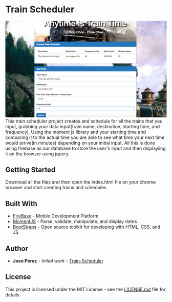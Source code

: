 # Train Scheduler
<img src="/assets/images/train_scheduler.png">
This train scheduler project creates and schedule for all the trains that you input, grabbing your data input(train name, destination, starting time, and frequency). Using the moment js library and your starting time and comparing it to the actual time you are able to see what time your next time would arrive(in minutes) depending on your initial input. All this is done using firebase as our database to store the user's input and then displayiing it on the browser using jquery.

## Getting Started

Download all the files and then open the index.html file on your chrome browser and start creating trains and schedules.



## Built With

* [FireBase](https://firebase.google.com/) - Mobile Development Platform
* [MomentJS](https://momentjs.com/) -  Parse, validate, manipulate, and display dates
* [BootStraps](https://bootstrapdocs.com/v3.3.6/docs/getting-started/) - Open source toolkit for developing with HTML, CSS, and JS


## Author

* **Jose Perez** - *Initial work* - [Train-Scheduler](https://github.com/jperez650/train-scheduler)



## License

This project is licensed under the MIT License - see the [LICENSE.md](LICENSE.md) file for details


